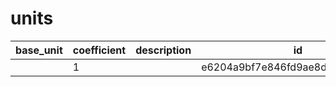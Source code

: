# units
|base_unit|coefficient|description|id|is_error|name|
|--|--|--|--|--|--|
||1||e6204a9bf7e846fd9ae8dd7ed13aad68|True|грамм|
